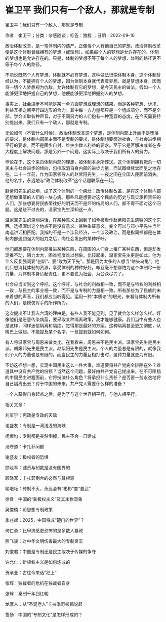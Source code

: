 # 崔卫平  我们只有一个敌人，那就是专制    
    
崔卫平：我们只有一个敌人，那就是专制    
作者：崔卫平；分类：杂感随谈；标签：独裁 ；日期：2022-09-16    
政治体制改革，是一笔体制内的遗产。正像每个人有他自己的梦想，政治体制改革便是这个体制曾经拥有的梦想（或理想）。如果每个人的梦想是允许存在的，体制的梦想也是允许存在的。只是，体制的梦想不等于每个人的梦想，体制的路径更不等于每个人的路径。    
不能说既然个人有梦想，体制就不必有梦想，这种做法很像体制本身。这个体制曾经认为，不能拥有个人的梦想，因为体制本身就代表着梦想，就是梦想本身，因而将一切个人梦想视为仇敌。允许体制有它的梦想，是今天民主的做法。假如一个人能够更深地把握自己的梦想，他便能够更深地把握别人的梦想。    
事实上，社会进步不可能是某一单方面梦想或理想的结果，而是各种梦想、诉求、利益互相之间平行四边形的合力。其中每一方力量都只是一个组成部分，而不是全部。学会听取各种声音，对于不同努力的人们抱有一种宽容的态度，在今天需要特别提出来。我们只有一个敌人，那就是专制。    
无论如何（不管什么时候），政治体制改革这个梦想，是体制内部上升而不是堕落的要求，是体制内部民主而不是专制的要求，是体制想要面对社会、与社会进步相平行的要求，而不是固步自封、维护少数人利益的要求。至于它是否解决或者在多大程度上解决问题，那是另外一个问题，这实际上取决于我们所有人的努力。    
悖论在于，这个来自体制内部的理想，被体制本身所葬送。这个体制拥有扼杀一切民主与社会进步的倾向，包括取消自身内部的进步力量，而试图继续堂而皇之地存在。二十一年前，作为国家领导人的赵紫阳先生，一夜之间在全国人民面前消失。他的名字，永远地与“政治体制改革”这个话题联系在一起。    
赵紫阳先生的处境，成了这个体制的一个病灶；政治体制改革，是在这个体制内部还想做事情的人们的一块心病。那些凡是想要对这个民族的历史与现实承担责任的人们，那些想要将民族带往好的明天而不是坏的结局的人们，都不得不面对这个问题。这是绕不过去的，温家宝先生深知这一点。    
温家宝先生的深圳讲话，在某种意义上回到了如今被看作赵紫阳先生遗嘱的这个东西。选择深圳这个地点不是没有意义。某种象征意义，完全可以与邓小平先生当年南巡讲话相匹配。我指的不是一个涉及经济，一个涉及政治，而是指同样都是在体制内部遇到强大的阻力之后，向社会发出的某种呼吁。    
他们都想要在体制内部推进某种东西，在周围的人们身上推广某种东西，但是却发现推不动，阻力太大，困难程度难以想象。比较起来，温家宝先生更是如此。他为什么反复强调要“创新”、要“敢为天下先”，那是因为太多的人想当“缩头乌龟”。他们只想消耗体制的资源，享受体制的种种好处，却丝毫不想哪怕为这个体制尽一份力量，为体制本身负起责任，更不要说为社会、为公众尽力了。    
社会应当听到这个呼吁。这个呼吁，与社会的利益相一致，而不是与特权的利益相一致；与民主的事业相一致，而不是与专制的力量相一致。所有那些为了民族的未来着想的声音，我们都应当听得见。运用一种“本质论”的眼光，来看待体制内所有的人们，是模仿对手的所作所为。    
这次提出不让我去台湾的理由是，有些人我不能见到，见了就会怎么样怎么样。好像他们是恶意传染病菌，要采取某种隔离政策，我才能够健康。我们当中有些人也是这样，同样迷信隔离和隔绝，觉得那是最好的方案。这种隔离甚至更加彻底，从嘴巴上做起。不能提及某个名字，一旦提到就如何如何。    
有人将温家宝与周恩来做类比。在我看来，周恩来不是民主派。温家宝先生是民主派。胡耀邦先生是民主派。赵紫阳先生是民主派。个人的力量总是有限的，就像我们个人的力量也是有限的。而当民主的力量互相打击时，这种力量就更为有限。    
不妨这样想一想，实现中国民主这么一件大事，难道要将共产党完全排除在外？难道其中没有共产党的份额？当然这个问题，最好由共产党自己提出来。在不可阻挡的中国民主进程面前，它将扮演什么角色？将承担什么责任？是否要一劳永逸地将自己隔离出去？对于中国的未来，共产党人需要什么样的准备？    
一个人获得自身起点之后，是为了与这个世界相平行，与他人相平行。    
    
相关文章：    
刘军宁：宪政是专政的天敌    
谢盛友：专制是一湾浅浅的海峡    
杨恒均：专制都是突然倒掉，民主不会一日建成    
汤守道：卡扎菲问题    
谢盛友：极权者的恐惧    
顾晓军：谴责与制裁是没有国界的    
顾晓军：卡扎菲倒台的必然与其根源    
喻培耘：砖制不灭，永远会有“彬彬”变“要武”    
徐贲：中国的“新极权主义”及其末世景象    
吴俊楠：论思想专制政策    
季兆斌：2025，中国将成“楚门的世界”？    
何仁勇：比甲流感更恐怖的是多数人暴政    
熊飞骏：对中华文明伤害最大的专制帝王    
刘俊君：中国是专制还是民主取决于传媒的争夺    
许允仁：新极权主义是如何炼成的    
贺承业：古往今来话“犯上”    
张辉：独裁者的危机在独裁者自身    
张辉：秦制千年到红朝    
龙摩人：从“圣诞老人”卡拉季奇被抓说起    
鲁扬：中国的“专制文化”是怎样形成的？